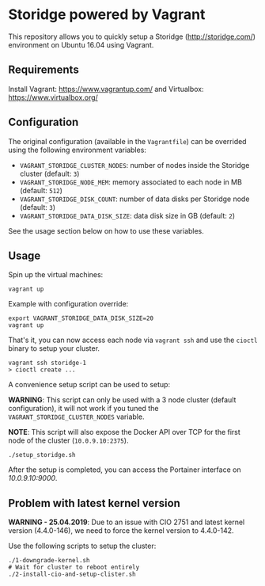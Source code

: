 # Storidge powered by Vagrant

This repository allows you to quickly setup a Storidge (http://storidge.com/) environment on Ubuntu 16.04 using Vagrant.

## Requirements

Install Vagrant: https://www.vagrantup.com/ and Virtualbox: https://www.virtualbox.org/

## Configuration

The original configuration (available in the `Vagrantfile`) can be overrided using the following environment variables:

* `VAGRANT_STORIDGE_CLUSTER_NODES`: number of nodes inside the Storidge cluster (default: `3`)
* `VAGRANT_STORIDGE_NODE_MEM`: memory associated to each node in MB (default: `512`)
* `VAGRANT_STORIDGE_DISK_COUNT`: number of data disks per Storidge node (default: `3`)
* `VAGRANT_STORIDGE_DATA_DISK_SIZE`: data disk size in GB (default: `2`)

See the usage section below on how to use these variables.

## Usage

Spin up the virtual machines:

```
vagrant up
```

Example with configuration override:
```
export VAGRANT_STORIDGE_DATA_DISK_SIZE=20
vagrant up
```

That's it, you can now access each node via `vagrant ssh` and use the `cioctl` binary to setup your cluster.

```
vagrant ssh storidge-1
> cioctl create ...
```

A convenience setup script can be used to setup:

**WARNING**: This script can only be used with a 3 node cluster (default configuration), it will not work if you tuned the `VAGRANT_STORIDGE_CLUSTER_NODES` variable.

**NOTE**: This script will also expose the Docker API over TCP for the first node of the cluster (`10.0.9.10:2375`).

```
./setup_storidge.sh
```

After the setup is completed, you can access the Portainer interface on *10.0.9.10:9000*.

## Problem with latest kernel version

**WARNING - 25.04.2019**: Due to an issue with CIO 2751 and latest kernel version (4.4.0-146), we need to force the kernel version to 4.4.0-142.

Use the following scripts to setup the cluster:

```
./1-downgrade-kernel.sh
# Wait for cluster to reboot entirely
./2-install-cio-and-setup-clister.sh
```
